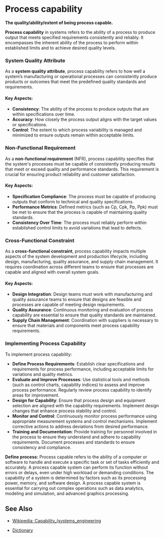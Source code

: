 # Process capability

**The quality/ability/extent of being process capable.**

<span data-chatgpt-prompt="process capability + template">

**Process capability** in systems refers to the ability of a process to produce output that meets specified requirements consistently and reliably. It encompasses the inherent ability of the process to perform within established limits and to achieve desired quality levels.

### System Quality Attribute

As a **system quality attribute**, process capability refers to how well a system’s manufacturing or operational processes can consistently produce products or outcomes that meet the predefined quality standards and requirements.

#### Key Aspects:
- **Consistency**: The ability of the process to produce outputs that are within specifications over time.
- **Accuracy**: How closely the process output aligns with the target values or specifications.
- **Control**: The extent to which process variability is managed and minimized to ensure outputs remain within acceptable limits.

### Non-Functional Requirement

As a **non-functional requirement** (NFR), process capability specifies that the system's processes must be capable of consistently producing results that meet or exceed quality and performance standards. This requirement is crucial for ensuring product reliability and customer satisfaction.

#### Key Aspects:
- **Specification Compliance**: The process must be capable of producing outputs that conform to technical and quality specifications.
- **Performance Metrics**: Defined metrics (such as Cp, Cpk, Pp, Ppk) must be met to ensure that the process is capable of maintaining quality standards.
- **Consistency Over Time**: The process must reliably perform within established control limits to avoid variations that lead to defects.

### Cross-Functional Constraint

As a **cross-functional constraint**, process capability impacts multiple aspects of the system development and production lifecycle, including design, manufacturing, quality assurance, and supply chain management. It requires coordination across different teams to ensure that processes are capable and aligned with overall system goals.

#### Key Aspects:
- **Design Integration**: Design teams must work with manufacturing and quality assurance teams to ensure that designs are feasible and processes are capable of meeting design requirements.
- **Quality Assurance**: Continuous monitoring and evaluation of process capability are essential to ensure that quality standards are maintained.
- **Supply Chain Management**: Coordination with suppliers is necessary to ensure that materials and components meet process capability requirements.

### Implementing Process Capability

To implement process capability:
- **Define Process Requirements**: Establish clear specifications and requirements for process performance, including acceptable limits for variations and quality metrics.
- **Evaluate and Improve Processes**: Use statistical tools and methods (such as control charts, capability indices) to assess and improve process performance. Regularly review process capability to identify areas for improvement.
- **Design for Capability**: Ensure that process design and equipment selection are aligned with the capability requirements. Implement design changes that enhance process stability and control.
- **Monitor and Control**: Continuously monitor process performance using appropriate measurement systems and control mechanisms. Implement corrective actions to address deviations from desired performance.
- **Training and Documentation**: Provide training for personnel involved in the process to ensure they understand and adhere to capability requirements. Document processes and standards to ensure consistency and compliance.

</span>

**Define process:** <span data-chatgpt-prompt="define process capable (computers and software)">Process capable refers to the ability of a computer or software to handle and execute a specific task or set of tasks efficiently and accurately. A process capable system can perform its function without errors or delays, even under high workload or demanding conditions. The capability of a system is determined by factors such as its processing power, memory, and software design. A process capable system is essential for carrying out complex operations such as data analytics, modeling and simulation, and advanced graphics processing.</span>

## See Also

* [Wikipedia: Capability_(systems_engineering](https://wikipedia.org/wiki/Capability_(systems_engineering))

* [Dictionary]()
